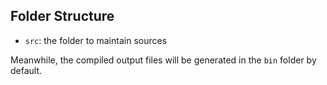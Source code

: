 ## Folder Structure

- `src`: the folder to maintain sources

Meanwhile, the compiled output files will be generated in the `bin` folder by default.
